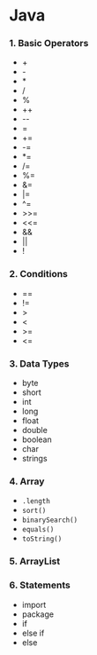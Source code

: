 # Java

### 1. Basic Operators
  * \+
  * \-
  * \*
  * /
  * %
  * ++
  * --
  * =
  * +=
  * -=
  * *=
  * /=
  * %=
  * &=
  * |=
  * ^=
  * \>>=
  * <<=
  * &&
  * ||
  * !

### 2. Conditions
  * ==
  * !=
  * \>
  * <
  * \>=
  * <=

### 3. Data Types
  * byte
  * short
  * int
  * long
  * float
  * double
  * boolean
  * char
  * strings

### 4. Array
  * `.length`
  * `sort()`
  * `binarySearch()`
  * `equals()`
  * `toString()`

### 5. ArrayList

### 6. Statements
  * import
  * package
  * if
  * else if
  * else